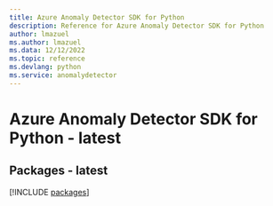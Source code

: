 ```yaml
---
title: Azure Anomaly Detector SDK for Python
description: Reference for Azure Anomaly Detector SDK for Python
author: lmazuel
ms.author: lmazuel
ms.data: 12/12/2022
ms.topic: reference
ms.devlang: python
ms.service: anomalydetector
---
```

# Azure Anomaly Detector SDK for Python - latest
## Packages - latest
[!INCLUDE [packages](anomaly-detector-index.md)]